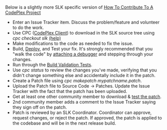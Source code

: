 Below is a slightly more SLK specific version of [How To Contribute To A CodePlex Project](http://www.codeplex.com/CodePlexClient/Wiki/View.aspx?title=HowToContribute&referringTitle=Home)

* Enter an Issue Tracker item. Discuss the problem/feature and volunteer to do the work.
* Use CPC ([CodePlex Client](http://www.codeplex.com/CodePlexClient)) to download in the SLK source tree using _cpc checkout slk_ [(help)](http://www.codeplex.com/CodePlexClient/Wiki/View.aspx?title=Workflow&referringTitle=Home#checkout)
* Make modifications to the code as needed to fix the issue.
* Build, [Deploy](Fresh-Install-of-your-build), and Test your fix.  It's strongly recommended that you "walk the code" by [attaching a debugger](attaching-a-debugger) and stepping through your changes.
* Run through the [Build Validation Tests](Build-Validation-Tests).
* Use _cpc status_ to review the changes you've made, verifying that you didn't change something else and accidentally include it in the patch.
* Create a Patch file using _cpc makepatch mypatchname.patch_.
* Upload the Patch file to Source Code -> Patches. Update the Issue Tracker with the fact that the patch has been uploaded.
* Get at least one other community member to download & [test the patch](Test-a-Patch).
* 2nd community member adds a comment to the Issue Tracker saying they sign off on the patch.
* Patch is reviewed by an SLK Coordinator. Coordinator can approve, request changes, or reject the patch. If approved, the patch is applied to the codebase and will be in the next release build.